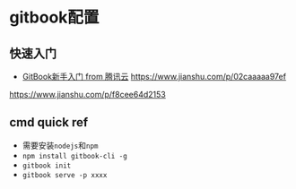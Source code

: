 # gitbook配置

## 快速入门
- [GitBook新手入门 from 腾讯云](https://cloud.tencent.com/developer/article/1386050)
https://www.jianshu.com/p/02caaaaa97ef

https://www.jianshu.com/p/f8cee64d2153

## cmd quick ref
- 需要安装`nodejs`和`npm`
- `npm install gitbook-cli -g`
- `gitbook init`
- `gitbook serve -p xxxx`

